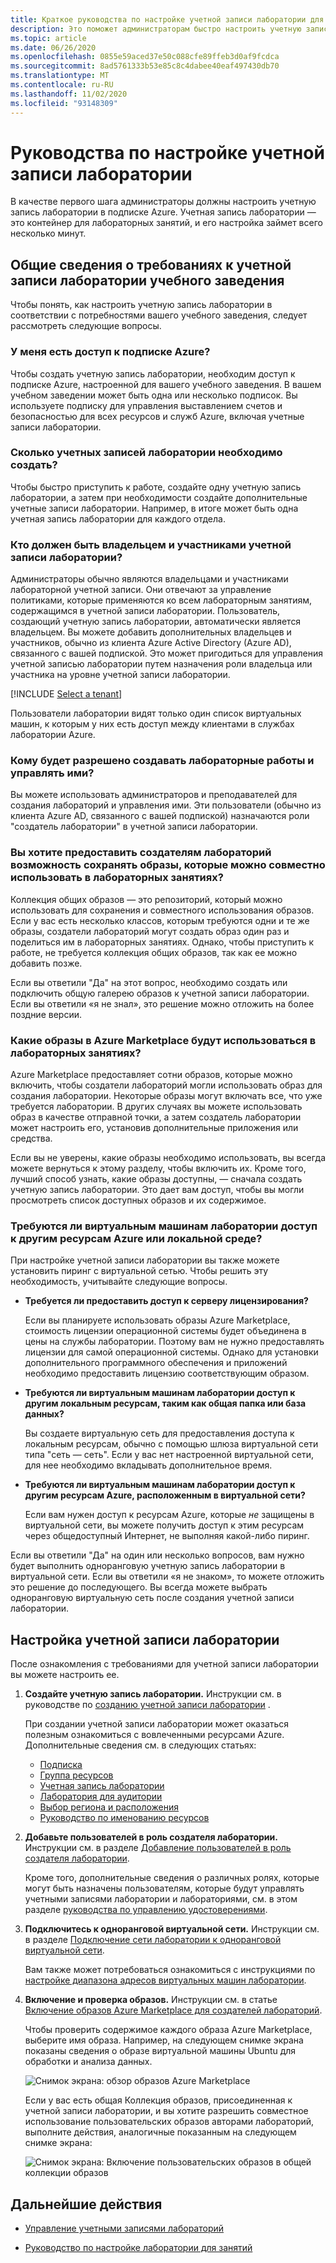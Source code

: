 ```yaml
---
title: Краткое руководства по настройке учетной записи лаборатории для служб лаборатории Azure
description: Это поможет администраторам быстро настроить учетную запись лаборатории для использования в учебном заведении.
ms.topic: article
ms.date: 06/26/2020
ms.openlocfilehash: 0855e59aced37e50c088cfe89ffeb3d0af9fcdca
ms.sourcegitcommit: 8ad5761333b53e85c8c4dabee40eaf497430db70
ms.translationtype: MT
ms.contentlocale: ru-RU
ms.lasthandoff: 11/02/2020
ms.locfileid: "93148309"
---
```

# <a name="lab-account-setup-guide"></a>Руководства по настройке учетной записи лаборатории

В качестве первого шага администраторы должны настроить учетную запись лаборатории в подписке Azure. Учетная запись лаборатории — это контейнер для лабораторных занятий, и его настройка займет всего несколько минут.

## <a name="understand-your-schools-lab-account-requirements"></a>Общие сведения о требованиях к учетной записи лаборатории учебного заведения

Чтобы понять, как настроить учетную запись лаборатории в соответствии с потребностями вашего учебного заведения, следует рассмотреть следующие вопросы.

### <a name="do-i-have-access-to-an-azure-subscription"></a>У меня есть доступ к подписке Azure?

Чтобы создать учетную запись лаборатории, необходим доступ к подписке Azure, настроенной для вашего учебного заведения. В вашем учебном заведении может быть одна или несколько подписок. Вы используете подписку для управления выставлением счетов и безопасностью для всех ресурсов и служб Azure, включая учетные записи лаборатории.

### <a name="how-many-lab-accounts-need-to-be-created"></a>Сколько учетных записей лаборатории необходимо создать?

Чтобы быстро приступить к работе, создайте одну учетную запись лаборатории, а затем при необходимости создайте дополнительные учетные записи лаборатории. Например, в итоге может быть одна учетная запись лаборатории для каждого отдела.

### <a name="who-should-be-owners-and-contributors-of-the-lab-account"></a>Кто должен быть владельцем и участниками учетной записи лаборатории?

Администраторы обычно являются владельцами и участниками лабораторной учетной записи. Они отвечают за управление политиками, которые применяются ко всем лабораторным занятиям, содержащимся в учетной записи лаборатории. Пользователь, создающий учетную запись лаборатории, автоматически является владельцем. Вы можете добавить дополнительных владельцев и участников, обычно из клиента Azure Active Directory (Azure AD), связанного с вашей подпиской. Это может пригодиться для управления учетной записью лаборатории путем назначения роли владельца или участника на уровне учетной записи лаборатории.

[!INCLUDE [Select a tenant](./includes/multi-tenant-support.md)]

Пользователи лаборатории видят только один список виртуальных машин, к которым у них есть доступ между клиентами в службах лаборатории Azure.

### <a name="who-will-be-allowed-to-create-and-manage-labs"></a>Кому будет разрешено создавать лабораторные работы и управлять ими?

Вы можете использовать администраторов и преподавателей для создания лабораторий и управления ими. Эти пользователи (обычно из клиента Azure AD, связанного с вашей подпиской) назначаются роли "создатель лаборатории" в учетной записи лаборатории.

### <a name="do-you-want-to-give-lab-creators-the-ability-to-save-images-that-can-be-shared-across-labs"></a>Вы хотите предоставить создателям лабораторий возможность сохранять образы, которые можно совместно использовать в лабораторных занятиях?

Коллекция общих образов — это репозиторий, который можно использовать для сохранения и совместного использования образов. Если у вас есть несколько классов, которым требуются одни и те же образы, создатели лабораторий могут создать образ один раз и поделиться им в лабораторных занятиях. Однако, чтобы приступить к работе, не требуется коллекция общих образов, так как ее можно добавить позже.

Если вы ответили "Да" на этот вопрос, необходимо создать или подключить общую галерею образов к учетной записи лаборатории. Если вы ответили «я не знал», это решение можно отложить на более поздние версии.

### <a name="which-images-in-azure-marketplace-will-your-classroom-labs-use"></a>Какие образы в Azure Marketplace будут использоваться в лабораторных занятиях?

Azure Marketplace предоставляет сотни образов, которые можно включить, чтобы создатели лабораторий могли использовать образ для создания лаборатории. Некоторые образы могут включать все, что уже требуется лаборатории. В других случаях вы можете использовать образ в качестве отправной точки, а затем создатель лаборатории может настроить его, установив дополнительные приложения или средства.

Если вы не уверены, какие образы необходимо использовать, вы всегда можете вернуться к этому разделу, чтобы включить их. Кроме того, лучший способ узнать, какие образы доступны, — сначала создать учетную запись лаборатории. Это дает вам доступ, чтобы вы могли просмотреть список доступных образов и их содержимое.
  
### <a name="do-the-labs-virtual-machines-need-to-have-access-to-other-azure-or-on-premises-resources"></a>Требуются ли виртуальным машинам лаборатории доступ к другим ресурсам Azure или локальной среде?

При настройке учетной записи лаборатории вы также можете установить пиринг с виртуальной сетью. Чтобы решить эту необходимость, учитывайте следующие вопросы.

- **Требуется ли предоставить доступ к серверу лицензирования?**
  
   Если вы планируете использовать образы Azure Marketplace, стоимость лицензии операционной системы будет объединена в цены на службы лаборатории. Поэтому вам не нужно предоставлять лицензии для самой операционной системы. Однако для установки дополнительного программного обеспечения и приложений необходимо предоставить лицензию соответствующим образом.

- **Требуются ли виртуальным машинам лаборатории доступ к другим локальным ресурсам, таким как общая папка или база данных?**

   Вы создаете виртуальную сеть для предоставления доступа к локальным ресурсам, обычно с помощью шлюза виртуальной сети типа "сеть — сеть". Если у вас нет настроенной виртуальной сети, для нее необходимо вкладывать дополнительное время.

- **Требуются ли виртуальным машинам лаборатории доступ к другим ресурсам Azure, расположенным в виртуальной сети?**

   Если вам нужен доступ к ресурсам Azure, которые *не* защищены в виртуальной сети, вы можете получить доступ к этим ресурсам через общедоступный Интернет, не выполняя какой-либо пиринг.

Если вы ответили "Да" на один или несколько вопросов, вам нужно будет выполнить одноранговую учетную запись лаборатории в виртуальной сети. Если вы ответили «я не знаком», то можете отложить это решение до последующего. Вы всегда можете выбрать одноранговую виртуальную сеть после создания учетной записи лаборатории.

## <a name="set-up-your-lab-account"></a>Настройка учетной записи лаборатории

После ознакомления с требованиями для учетной записи лаборатории вы можете настроить ее.

1. **Создайте учетную запись лаборатории.** Инструкции см. в руководстве по [созданию учетной записи лаборатории](https://docs.microsoft.com/azure/lab-services/classroom-labs/tutorial-setup-lab-account#create-a-lab-account) .

   При создании учетной записи лаборатории может оказаться полезным ознакомиться с вовлеченными ресурсами Azure. Дополнительные сведения см. в следующих статьях:

   - [Подписка](https://docs.microsoft.com/azure/lab-services/classroom-labs/administrator-guide#subscription)
   - [Группа ресурсов](https://docs.microsoft.com/azure/lab-services/classroom-labs/administrator-guide#resource-group)
   - [Учетная запись лаборатории](https://docs.microsoft.com/azure/lab-services/classroom-labs/administrator-guide#lab-account)
   - [Лаборатория для аудитории](https://docs.microsoft.com/azure/lab-services/classroom-labs/administrator-guide#classroom-lab)
   - [Выбор региона и расположения](https://docs.microsoft.com/azure/lab-services/classroom-labs/administrator-guide#regionslocations)
   - [Руководство по именованию ресурсов](https://docs.microsoft.com/azure/lab-services/classroom-labs/administrator-guide#naming)

2. **Добавьте пользователей в роль создателя лаборатории.** Инструкции см. в разделе [Добавление пользователей в роль создателя лаборатории](https://docs.microsoft.com/azure/lab-services/classroom-labs/tutorial-setup-lab-account#add-a-user-to-the-lab-creator-role).

   Кроме того, дополнительные сведения о различных ролях, которые могут быть назначены пользователям, которые будут управлять учетными записями лаборатории и лабораториями, см. в этом разделе [руководства по управлению удостоверениями](https://docs.microsoft.com/azure/lab-services/classroom-labs/administrator-guide#manage-identity).

3. **Подключитесь к одноранговой виртуальной сети.** Инструкции см. в разделе [Подключение сети лаборатории к одноранговой виртуальной сети](https://docs.microsoft.com/azure/lab-services/classroom-labs/how-to-connect-peer-virtual-network).

   Вам также может потребоваться ознакомиться с инструкциями по [настройке диапазона адресов виртуальных машин лаборатории](https://docs.microsoft.com/azure/lab-services/classroom-labs/how-to-configure-lab-accounts#specify-an-address-range-for-vms-in-the-lab).

4. **Включение и проверка образов.** Инструкции см. в статье [Включение образов Azure Marketplace для создателей лабораторий](https://docs.microsoft.com/azure/lab-services/classroom-labs/specify-marketplace-images).

   Чтобы проверить содержимое каждого образа Azure Marketplace, выберите имя образа. Например, на следующем снимке экрана показаны сведения о образе виртуальной машины Ubuntu для обработки и анализа данных.

   ![Снимок экрана: обзор образов Azure Marketplace](./media/setup-guide/review-marketplace-images.png)

   Если у вас есть общая Коллекция образов, присоединенная к учетной записи лаборатории, и вы хотите разрешить совместное использование пользовательских образов авторами лабораторий, выполните действия, аналогичные показанным на следующем снимке экрана:

   ![Снимок экрана: Включение пользовательских образов в общей коллекции образов](./media/setup-guide/enable-sig-custom-images.png)

## <a name="next-steps"></a>Дальнейшие действия

- [Управление учетными записями лабораторий](how-to-manage-lab-accounts.md)

- [Руководство по настройке лаборатории для занятий](setup-guide.md)
